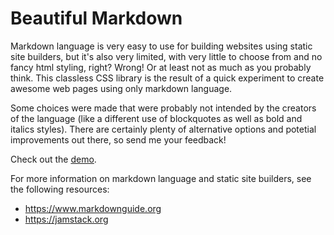 # Beautiful Markdown

Markdown language is very easy to use for building websites using static site builders, but it's also very limited, with very little to choose from and no fancy html styling, right? Wrong!
Or at least not as much as you probably think. This classless CSS library is the result of a quick experiment to create awesome web pages using only markdown language.

Some choices were made that were probably not intended by the creators of the language (like a different use of blockquotes as well as bold and italics styles). There are certainly plenty of alternative options  and potetial improvements out there, so send me your feedback!

Check out the [demo](https://bndp.github.io/beautiful-markup).

For more information on markdown language and static site builders, see the following resources:
- https://www.markdownguide.org
- https://jamstack.org

